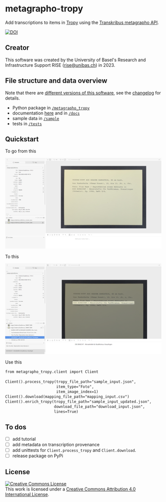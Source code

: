 # metagrapho-tropy

Add transcriptions to items in [Tropy](https://tropy.org/) using the [Transkribus metagrapho API](https://readcoop.eu/api/).

[![DOI](https://zenodo.org/badge/DOI/10.5281/zenodo.7962603.svg)](https://doi.org/10.5281/zenodo.7962603)

## Creator

This software was created by the University of Basel's Research and Infrastructure Support RISE (rise@unibas.ch) in 2023.

## File structure and data overview

Note that there are [different versions of this software](https://github.com/RISE-UNIBAS/metagrapho-tropy/releases), see the [changelog](https://github.com/RISE-UNIBAS/metagrapho-tropy/blob/main/CHANGELOG.md) for details.

- Python package in [`/metagrapho_tropy`](https://github.com/RISE-UNIBAS/metagrapho-tropy/tree/main/metagrapho_tropy)
- documentation [here](https://rise-unibas.github.io/metagrapho-tropy/) and in [`/docs`](https://github.com/RISE-UNIBAS/metagrapho-tropy/tree/main/docs)
- sample data in [`/sample`](https://github.com/RISE-UNIBAS/metagrapho-tropy/tree/main/sample)
- tests in [`/tests`](https://github.com/RISE-UNIBAS/metagrapho-tropy/tree/main/tests)

## Quickstart

To go from this

![](https://github.com/RISE-UNIBAS/metagrapho-tropy/blob/main/docs/images/input.png?raw=true)

To this

![](https://github.com/RISE-UNIBAS/metagrapho-tropy/blob/main/docs/images/output_2.png?raw=true)

Use this

```
from metagrapho_tropy.client import Client

Client().process_tropy(tropy_file_path="sample_input.json",
                       item_type="Foto",
                       item_image_index=1)
Client().download(mapping_file_path="mapping_input.csv")
Client().enrich_tropy(tropy_file_path="sample_input_updated.json",
                      download_file_path="download_input.json",
                      lines=True)
```

## To dos

- [ ] add tutorial
- [ ] add metadata on transcription provenance
- [ ] add unittests for `Client.process_tropy` and `Client.download`.
- [ ] release package on PyPi

## License

<a rel="license" href="http://creativecommons.org/licenses/by/4.0/"><img alt="Creative Commons License" style="border-width:0" src="https://i.creativecommons.org/l/by/4.0/88x31.png" /></a><br />This work is licensed under a <a rel="license" href="http://creativecommons.org/licenses/by/4.0/">Creative Commons Attribution 4.0 International License</a>.
